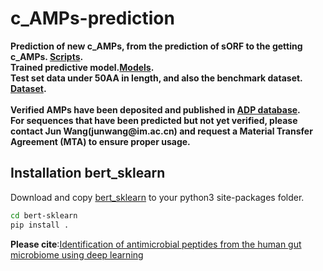 # c_AMPs-prediction
__Prediction of new c_AMPs, from the prediction of sORF to the getting c_AMPs. [Scripts](https://github.com/mayuefine/c_AMPs-prediction/blob/master/c_AMPs-Prediction.md "c_AMPs-Prediction.md").__<br>
__Trained predictive model.[Models](https://github.com/mayuefine/c_AMPs-prediction/tree/master/Models).__<br>
__Test set data under 50AA in length, and also the benchmark dataset. [Dataset](https://github.com/mayuefine/c_AMPs-prediction/tree/master/Data).__<br>
<br>
__Verified AMPs have been deposited and published in [ADP database](https://aps.unmc.edu/).__<br>
__For sequences that have been predicted but not yet verified, please contact Jun Wang(junwang\@im.ac.cn) and request a Material Transfer Agreement (MTA) to ensure proper usage.__<br>

## Installation bert_sklearn
Download and copy [bert_sklearn](https://github.com/mayuefine/c_AMPs-prediction/tree/master/bert_sklearn) to your python3 site-packages folder.<br>
```bash
cd bert-sklearn
pip install .
```
**Please cite**:[Identification of antimicrobial peptides from the human gut microbiome using deep learning](https://www.nature.com/articles/s41587-022-01226-0)

